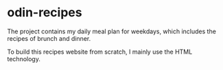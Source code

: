 # odin-recipes
<p>The project contains my daily meal plan for weekdays, which includes the recipes of brunch and dinner.</p>
To build this recipes website from scratch, I mainly use the HTML technology.